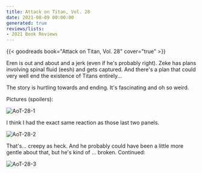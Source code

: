 ```yaml
---
title: Attack on Titan, Vol. 28
date: 2021-08-09 00:00:00
generated: true
reviews/lists:
- 2021 Book Reviews
---
```

{{< goodreads book="Attack on Titan, Vol. 28" cover="true" >}}

Eren is out and about and a jerk (even if he's probably right). Zeke has plans involving spinal fluid (eesh) and gets captured. And there's a plan that could very well end the existence of Titans entirely...  

The story is hurtling towards and ending. It's fascinating and oh so weird.  

<!--more-->

Pictures (spoilers):  

![AoT-28-1](/embeds/books/attachments/aot-28-1.png)  

I think I had the exact same reaction as those last two panels.  

![AoT-28-2](/embeds/books/attachments/aot-28-2.png)  

That's... creepy as heck. And he probably could have been a little more gentle about that, but he's kind of ... broken. Continued:  

![AoT-28-3](/embeds/books/attachments/aot-28-3.png)


